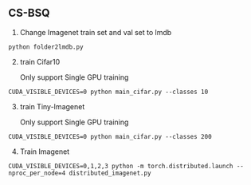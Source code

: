 ## CS-BSQ 


1. Change Imagenet train set and val set to lmdb

```
python folder2lmdb.py
```

2. train Cifar10 
    
    Only support Single GPU training

```
CUDA_VISIBLE_DEVICES=0 python main_cifar.py --classes 10 
```
3. train Tiny-Imagenet
    
    Only support Single GPU training

```
CUDA_VISIBLE_DEVICES=0 python main_cifar.py --classes 200 
```

4. Train Imagenet

```
CUDA_VISIBLE_DEVICES=0,1,2,3 python -m torch.distributed.launch --nproc_per_node=4 distributed_imagenet.py
```